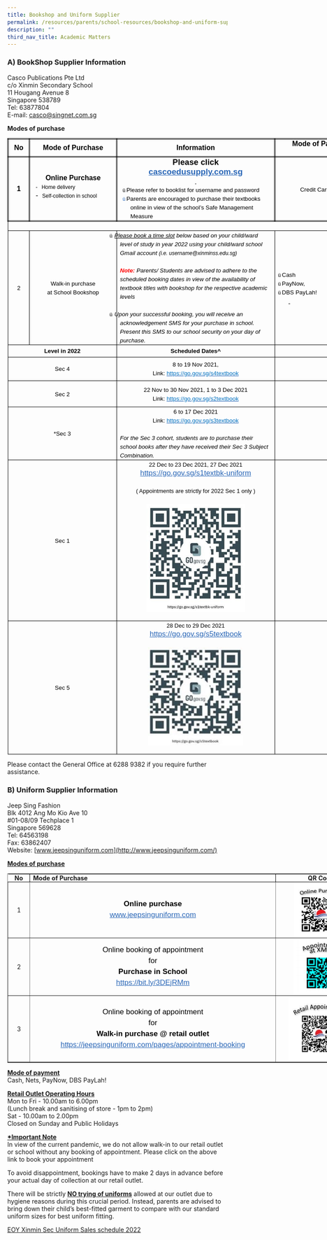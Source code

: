 ```yaml
---
title: Bookshop and Uniform Supplier
permalink: /resources/parents/school-resources/bookshop-and-uniform-supplier/
description: ""
third_nav_title: Academic Matters
---
```

### A) BookShop Supplier Information  

Casco Publications Pte Ltd <br>
c/o Xinmin Secondary School <br>
11 Hougang Avenue 8 <br>
Singapore 538789 <br>
Tel: 63877804 <br>
E-mail:&nbsp;[casco@singnet.com.sg](mailto:casco@singnet.com.sg)

  

**Modes of purchase**

<table style="margin: 0px; outline: 0px; padding: 0px; border-collapse: collapse; width: 826.586px; border: none;" width="654" cellpadding="0" cellspacing="0" border="1" class="MsoTableGrid"><tbody style="margin: 0px; outline: 0px; padding: 0px;"><tr style="margin: 0px; outline: 0px; padding: 0px; height: 29.05pt;"><td style="margin: 0px; outline: 0px; padding: 0in 5.4pt; width: 26.3pt; border: 2.5pt double windowtext; height: 29.05pt;" width="35"><p style="margin: 0px 0px 0.0001pt; outline: 0px; padding: 0px; line-height: normal; color: rgb(0, 0, 0); font-family: Helvetica, sans-serif; font-size: 17px; font-weight: 400; text-align: center;" align="center" class="MsoNormal"><b style="margin: 0px; outline: 0px; padding: 0px;"><span style="margin: 0px; outline: 0px; padding: 0px; font-size: 12pt;">No</span></b></p></td><td style="margin: 0px; outline: 0px; padding: 0in 5.4pt; width: 216px; border-top: 2.5pt double windowtext; border-right: 2.5pt double windowtext; border-bottom: 2.5pt double windowtext; border-image: initial; border-left: none; height: 29.05pt;" width="133"><p style="margin: 0px 0px 0.0001pt; outline: 0px; padding: 0px; line-height: normal; color: rgb(0, 0, 0); font-family: Helvetica, sans-serif; font-size: 17px; font-weight: 400; text-align: center;" align="center" class="MsoNormal"><b style="margin: 0px; outline: 0px; padding: 0px;"><span style="margin: 0px; outline: 0px; padding: 0px; font-size: 12pt;">Mode of Purchase</span></b></p></td><td style="margin: 0px; outline: 0px; padding: 0in 5.4pt; width: 4in; border-top: 2.5pt double windowtext; border-right: 2.5pt double windowtext; border-bottom: 2.5pt double windowtext; border-image: initial; border-left: none; height: 29.05pt;" width="384"><p style="margin: 0px 0px 0.0001pt; outline: 0px; padding: 0px; line-height: normal; color: rgb(0, 0, 0); font-family: Helvetica, sans-serif; font-size: 17px; font-weight: 400; text-align: center;" align="center" class="MsoNormal"><b style="margin: 0px; outline: 0px; padding: 0px;"><span style="margin: 0px; outline: 0px; padding: 0px; font-size: 12pt;">Information</span></b></p></td><td style="margin: 0px; outline: 0px; padding: 0in 5.4pt; width: 235px; border-top: 2.5pt double windowtext; border-right: 2.5pt double windowtext; border-bottom: 2.5pt double windowtext; border-image: initial; border-left: none; height: 29.05pt;" valign="top" width="102"><p style="margin: 0px 0px 0.0001pt; outline: 0px; padding: 0px; line-height: normal; color: rgb(0, 0, 0); font-family: Helvetica, sans-serif; font-size: 17px; font-weight: 400; text-align: center;" align="center" class="MsoNormal"><b style="margin: 0px; outline: 0px; padding: 0px;"><span style="margin: 0px; outline: 0px; padding: 0px; font-size: 12pt;">Mode of Payment</span></b></p></td></tr><tr style="margin: 0px; outline: 0px; padding: 0px; height: 83.65pt;"><td style="margin: 0px; outline: 0px; padding: 0in 5.4pt; width: 26.3pt; border-right: 2.5pt double windowtext; border-bottom: 2.5pt double windowtext; border-left: 2.5pt double windowtext; border-image: initial; border-top: none; height: 83.65pt;" width="35"><p style="margin: 0px 0px 0.0001pt; outline: 0px; padding: 0px; line-height: normal; color: rgb(0, 0, 0); font-family: Helvetica, sans-serif; font-size: 17px; font-weight: 400; text-align: center;" align="center" class="MsoNormal"><b style="margin: 0px; outline: 0px; padding: 0px;"><span style="margin: 0px; outline: 0px; padding: 0px; font-size: 12pt;">1</span></b></p></td><td style="margin: 0px; outline: 0px; padding: 0in 5.4pt; width: 99.45pt; border-top: none; border-left: none; border-bottom: 2.5pt double windowtext; border-right: 2.5pt double windowtext; height: 83.65pt;" width="133"><p style="margin: 0px 0px 0.0001pt; outline: 0px; padding: 0px; line-height: normal; color: rgb(0, 0, 0); font-family: Helvetica, sans-serif; font-size: 17px; font-weight: 400; text-align: center;" align="center" class="MsoNormal"><b style="margin: 0px; outline: 0px; padding: 0px;"><span style="margin: 0px; outline: 0px; padding: 0px; font-size: 12pt;">Online Purchase</span></b></p><p style="margin: 0in 0in 0.0001pt 13.3pt; outline: 0px; padding: 0px; line-height: normal; color: rgb(0, 0, 0); font-family: Helvetica, sans-serif; font-size: 17px; font-weight: 400; text-indent: -9pt;" class="MsoListParagraphCxSpFirst"><span style="margin: 0px; outline: 0px; padding: 0px; font-size: 9pt;">-<span style="margin: 0px; outline: 0px; padding: 0px; font-variant-numeric: normal; font-variant-east-asian: normal; font-stretch: normal; font-size: 7pt; line-height: normal; font-family: &quot;Times New Roman&quot;;">&nbsp;&nbsp;&nbsp;<span>&nbsp;</span></span></span><span style="margin: 0px; outline: 0px; padding: 0px; font-size: 9pt;">Home delivery</span></p><p style="margin: 0in 0in 8pt 13.3pt; outline: 0px; padding: 0px; line-height: normal; color: rgb(0, 0, 0); font-family: Helvetica, sans-serif; font-size: 17px; font-weight: 400; text-indent: -9pt;" class="MsoListParagraphCxSpLast"><span style="margin: 0px; outline: 0px; padding: 0px; font-size: 12pt;">-<span style="margin: 0px; outline: 0px; padding: 0px; font-variant-numeric: normal; font-variant-east-asian: normal; font-stretch: normal; font-size: 7pt; line-height: normal; font-family: &quot;Times New Roman&quot;;">&nbsp;&nbsp;&nbsp;<span>&nbsp;</span></span></span><span style="margin: 0px; outline: 0px; padding: 0px; font-size: 9pt;">Self-collection in school<b style="margin: 0px; outline: 0px; padding: 0px;"></b></span><b style="margin: 0px; outline: 0px; padding: 0px;"><span style="margin: 0px; outline: 0px; padding: 0px; font-size: 12pt;"></span></b></p></td><td style="margin: 0px; outline: 0px; padding: 0in 5.4pt; width: 4in; border-top: none; border-left: none; border-bottom: 2.5pt double windowtext; border-right: 2.5pt double windowtext; height: 83.65pt;" width="384"><p style="margin: 0px 0px 0.0001pt; outline: 0px; padding: 0px; line-height: normal; color: rgb(0, 0, 0); font-family: Helvetica, sans-serif; font-size: 17px; font-weight: 400; text-align: center;" align="center" class="MsoNormal"><b style="margin: 0px; outline: 0px; padding: 0px;"><span style="margin: 0px; outline: 0px; padding: 0px; font-size: 14pt;">Please click</span></b></p><p style="margin: 0px 0px 0.0001pt; outline: 0px; padding: 0px; line-height: normal; color: rgb(0, 0, 0); font-family: Helvetica, sans-serif; font-size: 17px; font-weight: 400; text-align: center;" align="center" class="MsoNormal"><a style="margin: 0px; outline: 0px; padding: 0px; color: rgb(42, 103, 183); text-decoration: underline;" target="_blank" href="http://cascoedusupply.com.sg/"><b style="margin: 0px; outline: 0px; padding: 0px;"><span style="margin: 0px; outline: 0px; padding: 0px; font-size: 14pt;">cascoedusupply.com.sg</span></b></a><b style="margin: 0px; outline: 0px; padding: 0px;"><u style="margin: 0px; outline: 0px; padding: 0px;"><span style="margin: 0px; outline: 0px; padding: 0px; font-size: 14pt; color: rgb(42, 103, 183);"></span></u></b></p><p style="margin: 0px 0px 0.0001pt; outline: 0px; padding: 0px; line-height: normal; color: rgb(0, 0, 0); font-family: Helvetica, sans-serif; font-size: 17px; font-weight: 400; text-align: center;" align="center" class="MsoNormal"><b style="margin: 0px; outline: 0px; padding: 0px;"><u style="margin: 0px; outline: 0px; padding: 0px;"><span style="margin: 0px; outline: 0px; padding: 0px; font-size: 7pt; color: rgb(42, 103, 183);">&nbsp;</span></u></b></p><p style="margin: 0in 0in 0.0001pt 17pt; outline: 0px; padding: 0px; line-height: normal; color: rgb(0, 0, 0); font-family: Helvetica, sans-serif; font-size: 17px; font-weight: 400; text-indent: -13.5pt;" class="MsoListParagraphCxSpFirst"><span style="margin: 0px; outline: 0px; padding: 0px; font-size: 10pt; font-family: Wingdings;">ü<span style="margin: 0px; outline: 0px; padding: 0px; font-variant-numeric: normal; font-variant-east-asian: normal; font-stretch: normal; font-size: 7pt; line-height: normal; font-family: &quot;Times New Roman&quot;;"><span>&nbsp;</span></span></span><span style="margin: 0px; outline: 0px; padding: 0px; font-size: 10pt;">Please refer to booklist for username and password</span></p><p style="margin: 0in 0in 0.0001pt 17pt; outline: 0px; padding: 0px; line-height: normal; color: rgb(0, 0, 0); font-family: Helvetica, sans-serif; font-size: 17px; font-weight: 400; text-indent: -13.5pt;" class="MsoListParagraphCxSpLast"><span style="margin: 0px; outline: 0px; padding: 0px; font-size: 10pt; font-family: Wingdings; color: rgb(42, 103, 183);">ü<span style="margin: 0px; outline: 0px; padding: 0px; font-variant-numeric: normal; font-variant-east-asian: normal; font-stretch: normal; font-size: 7pt; line-height: normal; font-family: &quot;Times New Roman&quot;;"><span>&nbsp;</span></span></span><span style="margin: 0px; outline: 0px; padding: 0px; font-size: 10pt;">Parents are encouraged to purchase their textbooks online in view of the school’s Safe Management Measure<span style="margin: 0px; outline: 0px; padding: 0px; color: rgb(42, 103, 183);"></span></span></p></td><td style="margin: 0px; outline: 0px; padding: 0in 5.4pt; width: 76.5pt; border-top: none; border-left: none; border-bottom: 2.5pt double windowtext; border-right: 2.5pt double windowtext; height: 83.65pt;" width="102"><p style="margin: 0px 0px 0.0001pt; outline: 0px; padding: 0px; line-height: normal; color: rgb(0, 0, 0); font-family: Helvetica, sans-serif; font-size: 17px; font-weight: 400; text-align: center;" align="center" class="MsoNormal"><span style="margin: 0px; outline: 0px; padding: 0px; font-size: 10pt;">Credit Card only</span><b style="margin: 0px; outline: 0px; padding: 0px;"><span style="margin: 0px; outline: 0px; padding: 0px; font-size: 14pt;"></span></b></p></td></tr><tr style="margin: 0px; outline: 0px; padding: 0px; height: 13.45pt;"><td style="margin: 0px; outline: 0px; padding: 0in 5.4pt; width: 490.25pt; border-right: 1pt solid windowtext; border-bottom: 1pt solid windowtext; border-left: 1pt solid windowtext; border-image: initial; border-top: none; background-image: initial; background-position: initial; background-size: initial; background-repeat: initial; background-attachment: initial; background-origin: initial; background-clip: initial; height: 13.45pt;" colspan="4" width="654"><p style="margin: 0px 0px 0.0001pt; outline: 0px; padding: 0px; line-height: normal; color: rgb(0, 0, 0); font-family: Helvetica, sans-serif; font-size: 17px; font-weight: 400; background-image: initial; background-position: initial; background-size: initial; background-repeat: initial; background-attachment: initial; background-origin: initial; background-clip: initial;" class="MsoNormal"><i style="margin: 0px; outline: 0px; padding: 0px;">&nbsp;</i></p></td></tr><tr style="margin: 0px; outline: 0px; padding: 0px; height: 152.05pt;"><td style="margin: 0px; outline: 0px; padding: 0in 5.4pt; width: 26.3pt; border-right: 1pt solid windowtext; border-bottom: 1pt solid windowtext; border-left: 1pt solid windowtext; border-image: initial; border-top: none; height: 152.05pt;" width="35"><p style="margin: 0px 0px 0.0001pt; outline: 0px; padding: 0px; line-height: normal; color: rgb(0, 0, 0); font-family: Helvetica, sans-serif; font-size: 17px; font-weight: 400; text-align: center;" align="center" class="MsoNormal"><span style="margin: 0px; outline: 0px; padding: 0px; font-size: 10pt;">2</span></p></td><td style="margin: 0px; outline: 0px; padding: 0in 5.4pt; width: 99.45pt; border-top: none; border-left: none; border-bottom: 1pt solid windowtext; border-right: 1pt solid windowtext; height: 152.05pt;" width="133"><p style="margin: 0px 0px 0.0001pt; outline: 0px; padding: 0px; line-height: normal; color: rgb(0, 0, 0); font-family: Helvetica, sans-serif; font-size: 17px; font-weight: 400; text-align: center;" align="center" class="MsoNormal"><span style="margin: 0px; outline: 0px; padding: 0px; font-size: 10pt;">Walk-in purchase</span></p><p style="margin: 0px 0px 0.0001pt; outline: 0px; padding: 0px; line-height: normal; color: rgb(0, 0, 0); font-family: Helvetica, sans-serif; font-size: 17px; font-weight: 400; text-align: center;" align="center" class="MsoNormal"><span style="margin: 0px; outline: 0px; padding: 0px; font-size: 10pt;">at School Bookshop</span></p></td><td style="margin: 0px; outline: 0px; padding: 0in 5.4pt; width: 4in; border-top: none; border-left: none; border-bottom: 1pt solid windowtext; border-right: 1pt solid windowtext; height: 152.05pt;" width="384"><p style="margin: 0px 0px 0.0001pt; outline: 0px; padding: 0px; line-height: normal; color: rgb(0, 0, 0); font-family: Helvetica, sans-serif; font-size: 17px; font-weight: 400; text-indent: -0.25in; background-image: initial; background-position: initial; background-size: initial; background-repeat: initial; background-attachment: initial; background-origin: initial; background-clip: initial;" class="MsoListParagraphCxSpFirst"><span style="margin: 0px; outline: 0px; padding: 0px; font-size: 10pt; font-family: Wingdings;">ü<span style="margin: 0px; outline: 0px; padding: 0px; font-variant-numeric: normal; font-variant-east-asian: normal; font-stretch: normal; font-size: 7pt; line-height: normal; font-family: &quot;Times New Roman&quot;;">&nbsp;<span>&nbsp;</span></span></span><i style="margin: 0px; outline: 0px; padding: 0px;"><u style="margin: 0px; outline: 0px; padding: 0px;"><span style="margin: 0px; outline: 0px; padding: 0px; font-size: 10pt;">Please book a time slot</span></u></i><i style="margin: 0px; outline: 0px; padding: 0px;"><span style="margin: 0px; outline: 0px; padding: 0px; font-size: 10pt;"><span>&nbsp;</span>below based on your child/ward level of study in year 2022 using your child/ward school Gmail account<span>&nbsp;</span></span></i><i style="margin: 0px; outline: 0px; padding: 0px;"><span style="margin: 0px; outline: 0px; padding: 0px; font-size: 9pt;">(i.e. username@xinminss.edu.sg)</span></i><i style="margin: 0px; outline: 0px; padding: 0px;"><span style="margin: 0px; outline: 0px; padding: 0px; font-size: 10pt;"></span></i></p><p style="margin: 0px 0px 0.0001pt; outline: 0px; padding: 0px; line-height: normal; color: rgb(0, 0, 0); font-family: Helvetica, sans-serif; font-size: 17px; font-weight: 400; background-image: initial; background-position: initial; background-size: initial; background-repeat: initial; background-attachment: initial; background-origin: initial; background-clip: initial;" class="MsoListParagraphCxSpMiddle"><i style="margin: 0px; outline: 0px; padding: 0px;"><span style="margin: 0px; outline: 0px; padding: 0px; font-size: 10pt;">&nbsp;</span></i></p><p style="margin: 0px 0px 0.0001pt; outline: 0px; padding: 0px; line-height: normal; color: rgb(0, 0, 0); font-family: Helvetica, sans-serif; font-size: 17px; font-weight: 400; background-image: initial; background-position: initial; background-size: initial; background-repeat: initial; background-attachment: initial; background-origin: initial; background-clip: initial;" class="MsoListParagraphCxSpMiddle"><b style="margin: 0px; outline: 0px; padding: 0px;"><i style="margin: 0px; outline: 0px; padding: 0px;"><span style="margin: 0px; outline: 0px; padding: 0px; font-size: 10pt; color: red;">Note:</span></i></b><i style="margin: 0px; outline: 0px; padding: 0px;"><span style="margin: 0px; outline: 0px; padding: 0px; font-size: 10pt; color: red;"><span>&nbsp;</span></span></i><i style="margin: 0px; outline: 0px; padding: 0px;"><span style="margin: 0px; outline: 0px; padding: 0px; font-size: 10pt;">Parents/ Students are advised to adhere to the scheduled booking dates in view of the availability of textbook titles with bookshop for the respective academic levels</span></i><i style="margin: 0px; outline: 0px; padding: 0px;"><span style="margin: 0px; outline: 0px; padding: 0px; font-size: 8pt;"></span></i></p><p style="margin: 0px 0px 0.0001pt; outline: 0px; padding: 0px; line-height: normal; color: rgb(0, 0, 0); font-family: Helvetica, sans-serif; font-size: 17px; font-weight: 400; background-image: initial; background-position: initial; background-size: initial; background-repeat: initial; background-attachment: initial; background-origin: initial; background-clip: initial;" class="MsoListParagraphCxSpMiddle"><i style="margin: 0px; outline: 0px; padding: 0px;"><span style="margin: 0px; outline: 0px; padding: 0px; font-size: 8pt;">&nbsp;</span></i></p><p style="margin: 0px 0px 0.0001pt; outline: 0px; padding: 0px; line-height: normal; color: rgb(0, 0, 0); font-family: Helvetica, sans-serif; font-size: 17px; font-weight: 400; text-indent: -0.25in; background-image: initial; background-position: initial; background-size: initial; background-repeat: initial; background-attachment: initial; background-origin: initial; background-clip: initial;" class="MsoListParagraphCxSpMiddle"><span style="margin: 0px; outline: 0px; padding: 0px; font-size: 10pt; font-family: Wingdings;">ü<span style="margin: 0px; outline: 0px; padding: 0px; font-variant-numeric: normal; font-variant-east-asian: normal; font-stretch: normal; font-size: 7pt; line-height: normal; font-family: &quot;Times New Roman&quot;;">&nbsp;<span>&nbsp;</span></span></span><i style="margin: 0px; outline: 0px; padding: 0px;"><span style="margin: 0px; outline: 0px; padding: 0px; font-size: 10pt;">Upon your successful booking, you will receive an acknowledgement SMS for your purchase in school. Present this SMS to our school security on your day of purchase.</span></i><span style="margin: 0px; outline: 0px; padding: 0px; font-size: 10pt;"></span></p></td><td style="margin: 0px; outline: 0px; padding: 0in 5.4pt; width: 76.5pt; border-top: none; border-left: none; border-bottom: 1pt solid windowtext; border-right: 1pt solid windowtext; height: 152.05pt;" width="102"><p style="margin: 0in 0in 0.0001pt 12.65pt; outline: 0px; padding: 0px; line-height: normal; color: rgb(0, 0, 0); font-family: Helvetica, sans-serif; font-size: 17px; font-weight: 400; text-indent: -12.65pt; background-image: initial; background-position: initial; background-size: initial; background-repeat: initial; background-attachment: initial; background-origin: initial; background-clip: initial;" class="MsoListParagraphCxSpMiddle"><span style="margin: 0px; outline: 0px; padding: 0px; font-size: 10pt; font-family: Wingdings;">ü<span style="margin: 0px; outline: 0px; padding: 0px; font-variant-numeric: normal; font-variant-east-asian: normal; font-stretch: normal; font-size: 7pt; line-height: normal; font-family: &quot;Times New Roman&quot;;"><span>&nbsp;</span></span></span><span style="margin: 0px; outline: 0px; padding: 0px; font-size: 10pt;">Cash</span></p><p style="margin: 0in 0in 0.0001pt 12.65pt; outline: 0px; padding: 0px; line-height: normal; color: rgb(0, 0, 0); font-family: Helvetica, sans-serif; font-size: 17px; font-weight: 400; text-indent: -12.65pt; background-image: initial; background-position: initial; background-size: initial; background-repeat: initial; background-attachment: initial; background-origin: initial; background-clip: initial;" class="MsoListParagraphCxSpMiddle"><span style="margin: 0px; outline: 0px; padding: 0px; font-size: 10pt; font-family: Wingdings;">ü<span style="margin: 0px; outline: 0px; padding: 0px; font-variant-numeric: normal; font-variant-east-asian: normal; font-stretch: normal; font-size: 7pt; line-height: normal; font-family: &quot;Times New Roman&quot;;"><span>&nbsp;</span></span></span><span style="margin: 0px; outline: 0px; padding: 0px; font-size: 10pt;">PayNow,</span></p><p style="margin: 0in 0in 0.0001pt 12.65pt; outline: 0px; padding: 0px; line-height: normal; color: rgb(0, 0, 0); font-family: Helvetica, sans-serif; font-size: 17px; font-weight: 400; text-indent: -12.65pt; background-image: initial; background-position: initial; background-size: initial; background-repeat: initial; background-attachment: initial; background-origin: initial; background-clip: initial;" class="MsoListParagraphCxSpLast"><span style="margin: 0px; outline: 0px; padding: 0px; font-size: 10pt; font-family: Wingdings;">ü<span style="margin: 0px; outline: 0px; padding: 0px; font-variant-numeric: normal; font-variant-east-asian: normal; font-stretch: normal; font-size: 7pt; line-height: normal; font-family: &quot;Times New Roman&quot;;"><span>&nbsp;</span></span></span><span style="margin: 0px; outline: 0px; padding: 0px; font-size: 10pt;">DBS PayLah!</span></p><p style="margin: 0in 0in 0.0001pt 0.25in; outline: 0px; padding: 0px; line-height: normal; color: rgb(0, 0, 0); font-family: Helvetica, sans-serif; font-size: 17px; font-weight: 400; background-image: initial; background-position: initial; background-size: initial; background-repeat: initial; background-attachment: initial; background-origin: initial; background-clip: initial;" class="MsoNormal"><i style="margin: 0px; outline: 0px; padding: 0px;"><u style="margin: 0px; outline: 0px; padding: 0px;"><span style="margin: 0px; outline: 0px; padding: 0px; font-size: 10pt;">&nbsp;</span></u></i></p></td></tr><tr style="margin: 0px; outline: 0px; padding: 0px; height: 19.75pt;"><td style="margin: 0px; outline: 0px; padding: 0in 5.4pt; width: 125.75pt; border-right: 1pt solid windowtext; border-bottom: 1pt solid windowtext; border-left: 1pt solid windowtext; border-image: initial; border-top: none; height: 19.75pt;" colspan="2" width="168"><p style="margin: 0px 0px 0.0001pt; outline: 0px; padding: 0px; line-height: normal; color: rgb(0, 0, 0); font-family: Helvetica, sans-serif; font-size: 17px; font-weight: 400; text-align: center;" align="center" class="MsoNormal"><b style="margin: 0px; outline: 0px; padding: 0px;"><span style="margin: 0px; outline: 0px; padding: 0px; font-size: 10pt;">Level in 2022</span></b></p></td><td style="margin: 0px; outline: 0px; padding: 0in 5.4pt; width: 4in; border-top: none; border-left: none; border-bottom: 1pt solid windowtext; border-right: 1pt solid windowtext; height: 19.75pt;" width="384"><p style="margin: 0px 0px 0.0001pt; outline: 0px; padding: 0px; line-height: normal; color: rgb(0, 0, 0); font-family: Helvetica, sans-serif; font-size: 17px; font-weight: 400; text-align: center;" align="center" class="MsoNormal"><b style="margin: 0px; outline: 0px; padding: 0px;"><span style="margin: 0px; outline: 0px; padding: 0px; font-size: 10pt;">Scheduled Dates^</span></b></p></td><td style="margin: 0px; outline: 0px; padding: 0in 5.4pt; width: 76.5pt; border-top: none; border-left: none; border-bottom: 1pt solid windowtext; border-right: 1pt solid windowtext; height: 19.75pt;" valign="top" width="102"><p style="margin: 0px 0px 0.0001pt; outline: 0px; padding: 0px; line-height: normal; color: rgb(0, 0, 0); font-family: Helvetica, sans-serif; font-size: 17px; font-weight: 400; text-align: center;" align="center" class="MsoNormal"><b style="margin: 0px; outline: 0px; padding: 0px;"><span style="margin: 0px; outline: 0px; padding: 0px; font-size: 10pt;">&nbsp;</span></b></p></td></tr><tr style="margin: 0px; outline: 0px; padding: 0px; height: 40pt;"><td style="margin: 0px; outline: 0px; padding: 0in 5.4pt; width: 125.75pt; border-right: 1pt solid windowtext; border-bottom: 1pt solid windowtext; border-left: 1pt solid windowtext; border-image: initial; border-top: none; height: 40pt;" colspan="2" width="168"><p style="margin: 0px 0px 0.0001pt; outline: 0px; padding: 0px; line-height: normal; color: rgb(0, 0, 0); font-family: Helvetica, sans-serif; font-size: 17px; font-weight: 400; text-align: center;" align="center" class="MsoNormal"><span style="margin: 0px; outline: 0px; padding: 0px; font-size: 10pt;">Sec 4</span></p></td><td style="margin: 0px; outline: 0px; padding: 0in 5.4pt; width: 4in; border-top: none; border-left: none; border-bottom: 1pt solid windowtext; border-right: 1pt solid windowtext; height: 40pt;" width="384"><p style="margin: 0px 0px 0.0001pt; outline: 0px; padding: 0px; line-height: normal; color: rgb(0, 0, 0); font-family: Helvetica, sans-serif; font-size: 17px; font-weight: 400; text-align: center;" align="center" class="MsoNormal"><span style="margin: 0px; outline: 0px; padding: 0px; font-size: 10pt;">8 to 19 Nov 2021,</span></p><p style="margin: 0px 0px 0.0001pt; outline: 0px; padding: 0px; line-height: normal; color: rgb(0, 0, 0); font-family: Helvetica, sans-serif; font-size: 17px; font-weight: 400; text-align: center;" align="center" class="MsoNormal"><span style="margin: 0px; outline: 0px; padding: 0px; font-size: 10pt;">Link:<span>&nbsp;</span></span><a style="margin: 0px; outline: 0px; padding: 0px; color: rgb(42, 103, 183); text-decoration: underline;" href="https://go.gov.sg/s4textbook"><span style="margin: 0px; outline: 0px; padding: 0px; font-size: 10pt; color: rgb(0, 112, 192);">https://go.gov.sg/s4textbook</span></a><span style="margin: 0px; outline: 0px; padding: 0px; font-size: 10pt; font-family: Arial, sans-serif; color: rgb(56, 74, 81);"></span><span style="margin: 0px; outline: 0px; padding: 0px; font-size: 10pt;"></span></p></td><td style="margin: 0px; outline: 0px; padding: 0in 5.4pt; width: 76.5pt; border-top: none; border-left: none; border-bottom: 1pt solid windowtext; border-right: 1pt solid windowtext; height: 40pt;" valign="top" width="102"><p style="margin: 0px 0px 0.0001pt; outline: 0px; padding: 0px; line-height: normal; color: rgb(0, 0, 0); font-family: Helvetica, sans-serif; font-size: 17px; font-weight: 400; text-align: center;" align="center" class="MsoNormal"><span style="margin: 0px; outline: 0px; padding: 0px; font-size: 10pt;">&nbsp;</span></p></td></tr><tr style="margin: 0px; outline: 0px; padding: 0px; height: 44.5pt;"><td style="margin: 0px; outline: 0px; padding: 0in 5.4pt; width: 125.75pt; border-right: 1pt solid windowtext; border-bottom: 1pt solid windowtext; border-left: 1pt solid windowtext; border-image: initial; border-top: none; height: 44.5pt;" colspan="2" width="168"><p style="margin: 0px 0px 0.0001pt; outline: 0px; padding: 0px; line-height: normal; color: rgb(0, 0, 0); font-family: Helvetica, sans-serif; font-size: 17px; font-weight: 400; text-align: center;" align="center" class="MsoNormal"><span style="margin: 0px; outline: 0px; padding: 0px; font-size: 10pt;">Sec 2</span></p></td><td style="margin: 0px; outline: 0px; padding: 0in 5.4pt; width: 4in; border-top: none; border-left: none; border-bottom: 1pt solid windowtext; border-right: 1pt solid windowtext; height: 44.5pt;" width="384"><p style="margin: 0px 0px 0.0001pt; outline: 0px; padding: 0px; line-height: normal; color: rgb(0, 0, 0); font-family: Helvetica, sans-serif; font-size: 17px; font-weight: 400; text-align: center;" align="center" class="MsoNormal"><span style="margin: 0px; outline: 0px; padding: 0px; font-size: 10pt;">22 Nov to 30 Nov 2021, 1 to 3 Dec 2021<br style="margin: 0px; outline: 0px; padding: 0px;">Link:<span>&nbsp;</span></span><a style="margin: 0px; outline: 0px; padding: 0px; color: rgb(42, 103, 183); text-decoration: underline;" href="https://go.gov.sg/s2textbook"><span style="margin: 0px; outline: 0px; padding: 0px; font-size: 10pt; color: rgb(0, 112, 192);">https://go.gov.sg/s2textbook</span></a><span style="margin: 0px; outline: 0px; padding: 0px; font-size: 10pt; font-family: Arial, sans-serif; color: rgb(0, 112, 192);"></span><span style="margin: 0px; outline: 0px; padding: 0px; font-size: 10pt;"></span></p></td><td style="margin: 0px; outline: 0px; padding: 0in 5.4pt; width: 76.5pt; border-top: none; border-left: none; border-bottom: 1pt solid windowtext; border-right: 1pt solid windowtext; height: 44.5pt;" valign="top" width="102"><p style="margin: 0px 0px 0.0001pt; outline: 0px; padding: 0px; line-height: normal; color: rgb(0, 0, 0); font-family: Helvetica, sans-serif; font-size: 17px; font-weight: 400; text-align: center;" align="center" class="MsoNormal"><span style="margin: 0px; outline: 0px; padding: 0px; font-size: 10pt;">&nbsp;</span></p></td></tr><tr style="margin: 0px; outline: 0px; padding: 0px; height: 64.75pt;"><td style="margin: 0px; outline: 0px; padding: 0in 5.4pt; width: 125.75pt; border-right: 1pt solid windowtext; border-bottom: 1pt solid windowtext; border-left: 1pt solid windowtext; border-image: initial; border-top: none; height: 64.75pt;" colspan="2" width="168"><p style="margin: 0px 0px 0.0001pt; outline: 0px; padding: 0px; line-height: normal; color: rgb(0, 0, 0); font-family: Helvetica, sans-serif; font-size: 17px; font-weight: 400; text-align: center;" align="center" class="MsoNormal"><span style="margin: 0px; outline: 0px; padding: 0px; font-size: 10pt;">*Sec 3</span></p></td><td style="margin: 0px; outline: 0px; padding: 0in 5.4pt; width: 4in; border-top: none; border-left: none; border-bottom: 1pt solid windowtext; border-right: 1pt solid windowtext; height: 64.75pt;" width="384"><p style="margin: 0px 0px 0.0001pt; outline: 0px; padding: 0px; line-height: normal; color: rgb(0, 0, 0); font-family: Helvetica, sans-serif; font-size: 17px; font-weight: 400; text-align: center;" align="center" class="MsoNormal"><span style="margin: 0px; outline: 0px; padding: 0px; font-size: 10pt;">6 to 17 Dec 2021<br style="margin: 0px; outline: 0px; padding: 0px;">Link:<span>&nbsp;</span></span><a style="margin: 0px; outline: 0px; padding: 0px; color: rgb(42, 103, 183); text-decoration: underline;" href="https://go.gov.sg/s3textbook"><span style="margin: 0px; outline: 0px; padding: 0px; font-size: 10pt; color: rgb(0, 112, 192);">https://go.gov.sg/s3textbook</span></a><span style="margin: 0px; outline: 0px; padding: 0px;" class="MsoHyperlink"><span style="margin: 0px; outline: 0px; padding: 0px; font-size: 10pt; color: rgb(0, 112, 192);"></span></span></p><p style="margin: 0px 0px 0.0001pt; outline: 0px; padding: 0px; line-height: normal; color: rgb(0, 0, 0); font-family: Helvetica, sans-serif; font-size: 17px; font-weight: 400; text-align: center;" align="center" class="MsoNormal"><span style="margin: 0px; outline: 0px; padding: 0px;" class="MsoHyperlink"><span style="margin: 0px; outline: 0px; padding: 0px; font-size: 10pt; color: rgb(0, 112, 192);">&nbsp;</span></span></p><p style="margin: 0px 0px 0.0001pt; outline: 0px; padding: 0px; line-height: normal; color: rgb(0, 0, 0); font-family: Helvetica, sans-serif; font-size: 17px; font-weight: 400; background-image: initial; background-position: initial; background-size: initial; background-repeat: initial; background-attachment: initial; background-origin: initial; background-clip: initial;" class="MsoNormal"><i style="margin: 0px; outline: 0px; padding: 0px;"><span style="margin: 0px; outline: 0px; padding: 0px; font-size: 10pt;">For the Sec 3 cohort, students are to purchase their school books after they have received their Sec 3 Subject Combination.</span></i></p></td><td style="margin: 0px; outline: 0px; padding: 0in 5.4pt; width: 76.5pt; border-top: none; border-left: none; border-bottom: 1pt solid windowtext; border-right: 1pt solid windowtext; height: 64.75pt;" valign="top" width="102"><p style="margin: 0px 0px 0.0001pt; outline: 0px; padding: 0px; line-height: normal; color: rgb(0, 0, 0); font-family: Helvetica, sans-serif; font-size: 17px; font-weight: 400; text-align: center;" align="center" class="MsoNormal"><span style="margin: 0px; outline: 0px; padding: 0px; font-size: 10pt;">&nbsp;</span></p></td></tr><tr style="margin: 0px; outline: 0px; padding: 0px; height: 19.75pt;"><td style="margin: 0px; outline: 0px; padding: 0in 5.4pt; width: 125.75pt; border-right: 1pt solid windowtext; border-bottom: 1pt solid windowtext; border-left: 1pt solid windowtext; border-image: initial; border-top: none; height: 19.75pt;" colspan="2" width="168"><p style="margin: 0px 0px 0.0001pt; outline: 0px; padding: 0px; line-height: normal; color: rgb(0, 0, 0); font-family: Helvetica, sans-serif; font-size: 17px; font-weight: 400; text-align: center;" align="center" class="MsoNormal"><span style="margin: 0px; outline: 0px; padding: 0px; font-size: 10pt;">Sec 1</span></p></td><td style="margin: 0px; outline: 0px; padding: 0in 5.4pt; width: 4in; border-top: none; border-left: none; border-bottom: 1pt solid windowtext; border-right: 1pt solid windowtext; height: 19.75pt;" width="384"><p style="margin: 0px 0px 0.0001pt; outline: 0px; padding: 0px; line-height: normal; color: rgb(0, 0, 0); font-family: Helvetica, sans-serif; font-size: 17px; font-weight: 400;" class="MsoNormal"></p><p style="margin: 0px 0px 0.0001pt; outline: 0px; padding: 0px; line-height: normal; color: rgb(0, 0, 0); font-family: Helvetica, sans-serif; font-size: 17px; font-weight: 400; text-align: center;" class="MsoNormal"><font style="margin: 0px; outline: 0px; padding: 0px;" size="2">22 Dec to 23 Dec 2021, 27 Dec 2021</font></p><p style="margin: 0px 0px 0.0001pt; outline: 0px; padding: 0px; line-height: normal; color: rgb(0, 0, 0); font-family: Helvetica, sans-serif; font-size: 17px; font-weight: 400; text-align: center;" class="MsoNormal"><a style="margin: 0px; outline: 0px; padding: 0px; color: rgb(42, 103, 183); text-decoration: underline;" target="_blank" href="https://go.gov.sg/s1textbk-uniform">https://go.gov.sg/s1textbk-uniform</a><br style="margin: 0px; outline: 0px; padding: 0px;"></p><p style="margin: 0px 0px 0.0001pt; outline: 0px; padding: 0px; line-height: normal; color: rgb(0, 0, 0); font-family: Helvetica, sans-serif; font-size: 17px; font-weight: 400; text-align: center;" class="MsoNormal"><br style="margin: 0px; outline: 0px; padding: 0px;"></p><p style="margin: 0px 0px 0.0001pt; outline: 0px; padding: 0px; line-height: normal; color: rgb(0, 0, 0); font-family: Helvetica, sans-serif; font-size: 17px; font-weight: 400;" class="MsoNormal"></p><p style="margin: 0px 0px 0.0001pt; outline: 0px; padding: 0px; line-height: normal; color: rgb(0, 0, 0); font-family: Helvetica, sans-serif; font-size: 17px; font-weight: 400; text-align: center;" class="MsoNormal"><font style="margin: 0px; outline: 0px; padding: 0px;" size="2">( Appointments are strictly for 2022 Sec 1 only )</font></p><p style="margin: 0px 0px 0.0001pt; outline: 0px; padding: 0px; line-height: normal; color: rgb(0, 0, 0); font-family: Helvetica, sans-serif; font-size: 17px; font-weight: 400; text-align: center;" class="MsoNormal"><font style="margin: 0px; outline: 0px; padding: 0px;" size="2"><br style="margin: 0px; outline: 0px; padding: 0px;"></font></p><p style="margin: 0px 0px 0.0001pt; outline: 0px; padding: 0px; line-height: normal; color: rgb(0, 0, 0); font-family: Helvetica, sans-serif; font-size: 17px; font-weight: 400; text-align: center;" class="MsoNormal"><img style="margin: auto; outline: 0px; padding: 0px; border: none; max-width: 100%; clear: both; display: block; width: 225px; height: 247px;" class="ive_eobj_center" alt="sec 1 booking.jpg" src="/images/sec%201%20booking.jpeg"><font style="margin: 0px; outline: 0px; padding: 0px;" size="2"><br style="margin: 0px; outline: 0px; padding: 0px;"></font></p></td><td style="margin: 0px; outline: 0px; padding: 0in 5.4pt; width: 76.5pt; border-top: none; border-left: none; border-bottom: 1pt solid windowtext; border-right: 1pt solid windowtext; height: 19.75pt;" valign="top" width="102"><p style="margin: 0px 0px 0.0001pt; outline: 0px; padding: 0px; line-height: normal; color: rgb(0, 0, 0); font-family: Helvetica, sans-serif; font-size: 17px; font-weight: 400;" class="MsoNormal"><span style="margin: 0px; outline: 0px; padding: 0px; font-size: 10pt;">&nbsp;</span></p></td></tr><tr style="margin: 0px; outline: 0px; padding: 0px; height: 19.75pt;"><td style="margin: 0px; outline: 0px; padding: 0in 5.4pt; width: 125.75pt; border-right: 1pt solid windowtext; border-bottom: 1pt solid windowtext; border-left: 1pt solid windowtext; border-image: initial; border-top: none; height: 19.75pt;" colspan="2" width="168"><p style="margin: 0px 0px 0.0001pt; outline: 0px; padding: 0px; line-height: normal; color: rgb(0, 0, 0); font-family: Helvetica, sans-serif; font-size: 17px; font-weight: 400; text-align: center;" align="center" class="MsoNormal"><span style="margin: 0px; outline: 0px; padding: 0px; font-size: 10pt;">Sec 5</span></p></td><td style="margin: 0px; outline: 0px; padding: 0in 5.4pt; width: 4in; border-top: none; border-left: none; border-bottom: 1pt solid windowtext; border-right: 1pt solid windowtext; height: 19.75pt;" width="384"><p style="margin: 0px 0px 0.0001pt; outline: 0px; padding: 0px; line-height: normal; color: rgb(0, 0, 0); font-family: Helvetica, sans-serif; font-size: 17px; font-weight: 400;" class="MsoNormal"></p><p style="margin: 0px 0px 0.0001pt; outline: 0px; padding: 0px; line-height: normal; color: rgb(0, 0, 0); font-family: Helvetica, sans-serif; font-size: 17px; font-weight: 400; text-align: center;" class="MsoNormal"><font style="margin: 0px; outline: 0px; padding: 0px;" size="2">28 Dec to 29 Dec 2021</font></p><p style="margin: 0px 0px 0.0001pt; outline: 0px; padding: 0px; line-height: normal; color: rgb(0, 0, 0); font-family: Helvetica, sans-serif; font-size: 17px; font-weight: 400; text-align: center;" class="MsoNormal"><a style="margin: 0px; outline: 0px; padding: 0px; color: rgb(42, 103, 183); text-decoration: underline;" target="_blank" href="https://go.gov.sg/s5textbook">https://go.gov.sg/s5textbook</a><br style="margin: 0px; outline: 0px; padding: 0px;"></p><p style="margin: 0px 0px 0.0001pt; outline: 0px; padding: 0px; line-height: normal; color: rgb(0, 0, 0); font-family: Helvetica, sans-serif; font-size: 17px; font-weight: 400; text-align: center;" class="MsoNormal"><br style="margin: 0px; outline: 0px; padding: 0px;"></p><p style="margin: 0px 0px 0.0001pt; outline: 0px; padding: 0px; line-height: normal; color: rgb(0, 0, 0); font-family: Helvetica, sans-serif; font-size: 17px; font-weight: 400; text-align: center;" class="MsoNormal"><img style="margin: auto; outline: 0px; padding: 0px; border: none; max-width: 100%; clear: both; display: block; width: 218px; height: 224px;" class="ive_eobj_center" alt="sec 5 booking.jpg" src="/images/sec%205%20booking.jpeg"><br style="margin: 0px; outline: 0px; padding: 0px;"></p></td><td style="margin: 0px; outline: 0px; padding: 0in 5.4pt; width: 76.5pt; border-top: none; border-left: none; border-bottom: 1pt solid windowtext; border-right: 1pt solid windowtext; height: 19.75pt;" valign="top" width="102"><p style="margin: 0px 0px 0.0001pt; outline: 0px; padding: 0px; line-height: normal; color: rgb(0, 0, 0); font-family: Helvetica, sans-serif; font-size: 17px; font-weight: 400;" class="MsoNormal"><span style="margin: 0px; outline: 0px; padding: 0px; font-size: 10pt;">&nbsp;</span></p></td></tr></tbody></table>

  

Please contact the General Office at 6288 9382 if you require further assistance.  
### B) Uniform Supplier Information

Jeep Sing Fashion  
Blk 4012 Ang Mo Kio Ave 10  
#01-08/09 Techplace 1  
Singapore 569628  
Tel:  64563198<br>
Fax: 63862407  
Website:&nbsp;[www.jeepsinguniform.com](http://www.jeepsinguniform.com/)

  

**<u>Modes of purchase</u>**

<table style="margin: 0px; outline: 0px; padding: 0px; border-collapse: collapse; width: 823.094px;" width="662" cellpadding="0" cellspacing="0" border="1" class="MsoTableGrid"><tbody style="margin: 0px; outline: 0px; padding: 0px;"><tr style="margin: 0px; outline: 0px; padding: 0px;"><td style="margin: 0px; outline: 0px; padding: 0in 5.4pt; text-align: center; width: 27.85pt; border-top: 1pt solid windowtext; border-right: 1pt solid windowtext; border-bottom: 1pt solid windowtext; border-image: initial; border-left: none; height: 11.55pt;" width="37"><b style="margin: 0px; outline: 0px; padding: 0px;">No</b></td><td style="margin: 0px; outline: 0px; padding: 0in 5.4pt; text-align: left; width: 575px; border: 1pt solid windowtext; height: 11.55pt;" width="434"><b style="margin: 0px; outline: 0px; padding: 0px;">Mode of Purchase</b></td><td style="margin: 0px; outline: 0px; padding: 0in 5.4pt; text-align: center; width: 212px; border: 1pt solid windowtext; height: 11.55pt;" valign="top" width="192"><b style="margin: 0px; outline: 0px; padding: 0px;">QR Code</b></td></tr><tr style="margin: 0px; outline: 0px; padding: 0px;"><td style="margin: 0px; outline: 0px; padding: 0px; text-align: center;">1</td><td style="margin: 0px; outline: 0px; padding: 0px;"><div style="margin: 0px; outline: 0px; padding: 0px; line-height: 24.99px; color: rgb(0, 0, 0); font-family: Helvetica, sans-serif; font-size: 17px; font-weight: 400; text-align: center;"><b style="margin: 0px; outline: 0px; padding: 0px; background-color: initial;">Online purchase</b></div><div style="margin: 0px; outline: 0px; padding: 0px; line-height: 24.99px; color: rgb(0, 0, 0); font-family: Helvetica, sans-serif; font-size: 17px; font-weight: 400; text-align: center;"><a style="margin: 0px; outline: 0px; padding: 0px; color: rgb(42, 103, 183); text-decoration: underline;" href="http://www.jeepsinguniform.com/"></a><a style="margin: 0px; outline: 0px; padding: 0px; color: rgb(42, 103, 183); text-decoration: underline; background-color: initial;" target="_blank" href="http://www.jeepsinguniform.com/">www.jeepsinguniform.com</a><br style="margin: 0px; outline: 0px; padding: 0px;"></div></td><td style="margin: 0px; outline: 0px; padding: 0px;"><img style="margin: auto; outline: 0px; padding: 0px; border: none; max-width: 100%; clear: both; display: block;" class="ive_eobj_center" src="/images/Online%20purchase.png"></td></tr><tr style="margin: 0px; outline: 0px; padding: 0px; height: 71.7pt;"><td style="margin: 0px; outline: 0px; padding: 0px; text-align: center;">2</td><td style="margin: 0px; outline: 0px; padding: 0px;"><div style="margin: 0px; outline: 0px; padding: 0px; line-height: 24.99px; color: rgb(0, 0, 0); font-family: Helvetica, sans-serif; font-size: 17px; font-weight: 400; text-align: center;"><span style="margin: 0px; outline: 0px; padding: 0px; background-color: initial;">Online booking of appointment</span></div><div style="margin: 0px; outline: 0px; padding: 0px; line-height: 24.99px; color: rgb(0, 0, 0); font-family: Helvetica, sans-serif; font-size: 17px; font-weight: 400; text-align: center;"><span style="margin: 0px; outline: 0px; padding: 0px; background-color: initial;">for</span></div><div style="margin: 0px; outline: 0px; padding: 0px; line-height: 24.99px; color: rgb(0, 0, 0); font-family: Helvetica, sans-serif; font-size: 17px; font-weight: 400; text-align: center;"><span style="margin: 0px; outline: 0px; padding: 0px; background-color: initial;"><b style="margin: 0px; outline: 0px; padding: 0px;">Purchase in School</b></span></div><div style="margin: 0px; outline: 0px; padding: 0px; line-height: 24.99px; color: rgb(0, 0, 0); font-family: Helvetica, sans-serif; font-size: 17px; font-weight: 400; text-align: center;"><a style="margin: 0px; outline: 0px; padding: 0px; color: rgb(42, 103, 183); text-decoration: underline;" href="https://bit.ly/3DEjRMm"></a><a style="margin: 0px; outline: 0px; padding: 0px; color: rgb(42, 103, 183); text-decoration: underline; background-color: initial;" target="_blank" href="https://bit.ly/3DEjRMm">https://bit.ly/3DEjRMm</a><br style="margin: 0px; outline: 0px; padding: 0px;"></div></td><td style="margin: 0px; outline: 0px; padding: 0px;"><img style="margin: auto; outline: 0px; padding: 0px; border: none; max-width: 100%; clear: both; display: block;" class="ive_eobj_center" src="/images/AppointmentAtXMSS.png"></td></tr><tr style="margin: 0px; outline: 0px; padding: 0px; height: 83.6pt;"><td style="margin: 0px; outline: 0px; padding: 0px; text-align: center;">3</td><td style="margin: 0px; outline: 0px; padding: 0px;"><div style="margin: 0px; outline: 0px; padding: 0px; line-height: 24.99px; color: rgb(0, 0, 0); font-family: Helvetica, sans-serif; font-size: 17px; font-weight: 400; text-align: center;"><span style="margin: 0px; outline: 0px; padding: 0px; background-color: initial;">Online booking of appointment</span></div><div style="margin: 0px; outline: 0px; padding: 0px; line-height: 24.99px; color: rgb(0, 0, 0); font-family: Helvetica, sans-serif; font-size: 17px; font-weight: 400; text-align: center;"><span style="margin: 0px; outline: 0px; padding: 0px; background-color: initial;">for</span></div><div style="margin: 0px; outline: 0px; padding: 0px; line-height: 24.99px; color: rgb(0, 0, 0); font-family: Helvetica, sans-serif; font-size: 17px; font-weight: 400; text-align: center;"><span style="margin: 0px; outline: 0px; padding: 0px; background-color: initial;"><b style="margin: 0px; outline: 0px; padding: 0px;">Walk-in purchase @ retail outlet</b></span></div><div style="margin: 0px; outline: 0px; padding: 0px; line-height: 24.99px; color: rgb(0, 0, 0); font-family: Helvetica, sans-serif; font-size: 17px; font-weight: 400; text-align: center;"><span style="margin: 0px; outline: 0px; padding: 0px; background-color: initial;"><a style="margin: 0px; outline: 0px; padding: 0px; color: rgb(42, 103, 183); text-decoration: underline;" target="_blank" href="https://jeepsinguniform.com/pages/appointment-booking">https://jeepsinguniform.com/pages/appointment-booking</a></span></div></td><td style="margin: 0px; outline: 0px; padding: 0px;"><img style="margin: auto; outline: 0px; padding: 0px; border: none; max-width: 100%; clear: both; display: block;" class="ive_eobj_center" src="/images/RetailAppointment.png"></td></tr></tbody></table>

  

**<u>Mode of payment</u>**  
Cash, Nets, PayNow, DBS PayLah!  
  
**<u>Retail Outlet Operating Hours</u>**  
Mon to Fri - 10.00am to 6.00pm  
(Lunch break and sanitising of store - 1pm to 2pm)  
Sat - 10.00am to 2.00pm  
Closed on Sunday and Public Holidays  
  
**<u>\*Important Note</u>**  
In view of the current pandemic, we do not allow walk-in to our retail outlet or school without any booking of appointment. Please click on the above link to book your appointment  
  
To avoid disappointment, bookings have to make 2 days in advance before your actual day of collection at our retail outlet.  
  
There will be strictly&nbsp;**<u>NO trying of uniforms</u>**&nbsp;allowed at our outlet due to hygiene reasons during this crucial period. Instead, parents are advised to bring down their child’s best-fitted garment to compare with our standard uniform sizes for best uniform fitting.

[EOY Xinmin Sec Uniform Sales schedule 2022](/files/Uniforms/EOY%20Xinmin%20Sec%20Uniform%20Sales%20schedule%202022.pdf)